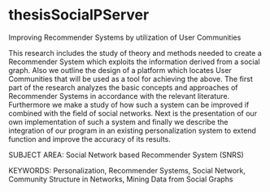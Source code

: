 thesisSocialPServer
===================

Improving Recommender Systems by utilization of User Communities


This research includes the study of theory and methods needed to create a
Recommender System which exploits the information derived from a social
graph. Also we outline the design of a platform which locates User Communities
that will be used as a tool for achieving the above. The first part of the
research analyzes the basic concepts and approaches of Recommender Systems
in accordance with the relevant literature. Furthermore we make a study of
how such a system can be improved if combined with the field of social
networks. Next is the presentation of our own implementation of such a
system and finally we describe the integration of our program in an existing
personalization system to extend function and improve the accuracy of its
results.

SUBJECT AREA: Social Network based Recommender System (SNRS)

KEYWORDS: Personalization, Recommender Systems, Social Network, Community
Structure in Networks, Mining Data from Social Graphs
